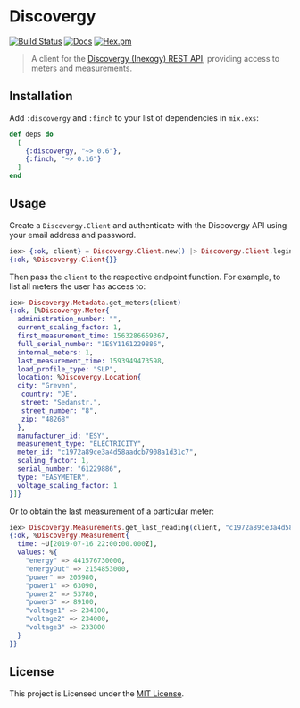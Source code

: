 # Discovergy

[![Build Status](https://github.com/adriankumpf/discovergy/workflows/CI/badge.svg)](https://github.com/adriankumpf/discovergy/actions)
[![Docs](https://img.shields.io/badge/hex-docs-green.svg?style=flat)](https://hexdocs.pm/discovergy)
[![Hex.pm](https://img.shields.io/hexpm/v/discovergy?color=%23714a94)](http://hex.pm/packages/discovergy)

> A client for the [Discovergy (Inexogy) REST API](https://api.inexogy.com/docs/), providing access to meters and measurements.

## Installation

Add `:discovergy` and `:finch` to your list of dependencies in `mix.exs`:

```elixir
def deps do
  [
    {:discovergy, "~> 0.6"},
    {:finch, "~> 0.16"}
  ]
end
```

## Usage

Create a `Discovergy.Client` and authenticate with the Discovergy API using your email address and password.

```elixir
iex> {:ok, client} = Discovergy.Client.new() |> Discovergy.Client.login(email, password)
{:ok, %Discovergy.Client{}}
```

Then pass the `client` to the respective endpoint function. For example, to list all meters the user has access to:

```elixir
iex> Discovergy.Metadata.get_meters(client)
{:ok, [%Discovergy.Meter{
  administration_number: "",
  current_scaling_factor: 1,
  first_measurement_time: 1563286659367,
  full_serial_number: "1ESY1161229886",
  internal_meters: 1,
  last_measurement_time: 1593949473598,
  load_profile_type: "SLP",
  location: %Discovergy.Location{
  city: "Greven",
   country: "DE",
   street: "Sedanstr.",
   street_number: "8",
   zip: "48268"
  },
  manufacturer_id: "ESY",
  measurement_type: "ELECTRICITY",
  meter_id: "c1972a89ce3a4d58aadcb7908a1d31c7",
  scaling_factor: 1,
  serial_number: "61229886",
  type: "EASYMETER",
  voltage_scaling_factor: 1
}]}
```

Or to obtain the last measurement of a particular meter:

```elixir
iex> Discovergy.Measurements.get_last_reading(client, "c1972a89ce3a4d58aadcb7908a1d31c7")
{:ok, %Discovergy.Measurement{
  time: ~U[2019-07-16 22:00:00.000Z],
  values: %{
    "energy" => 441576730000,
    "energyOut" => 2154853000,
    "power" => 205980,
    "power1" => 63090,
    "power2" => 53780,
    "power3" => 89100,
    "voltage1" => 234100,
    "voltage2" => 234000,
    "voltage3" => 233800
  }
}}
```

## License

This project is Licensed under the [MIT License](LICENSE).
